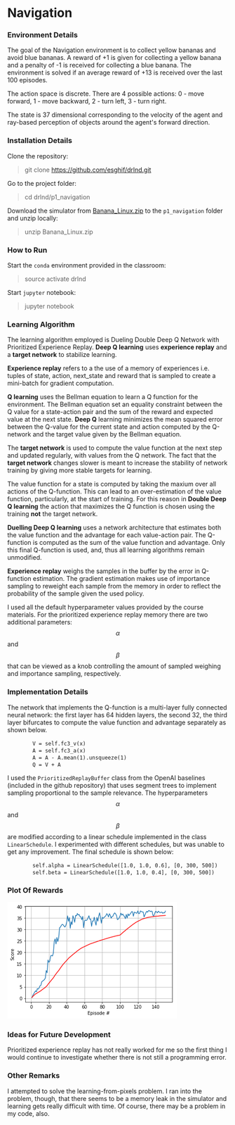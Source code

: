 # Navigation

### Environment Details

The goal of the Navigation environment is to collect yellow bananas and 
avoid blue bananas. A reward of +1 is given for collecting a yellow banana
and a penalty of -1 is received for collecting a blue banana. 
The environment is solved if an average reward of +13 is received over the
last 100 episodes.

The action space is discrete. There are 4 possible actions:
0 - move forward, 1 - move backward, 2 - turn left, 3 - turn right.

The state is 37 dimensional corresponding to the velocity of the agent
and ray-based perception of objects around the agent's forward direction.

### Installation Details

Clone the repository:

> git clone https://github.com/esghif/drlnd.git

Go to the project folder:

> cd drlnd/p1_navigation

Download the simulator from [Banana_Linux.zip](https://s3-us-west-1.amazonaws.com/udacity-drlnd/P1/Banana/Banana_Linux.zip) 
to the `p1_navigation` folder and unzip locally:

> unzip Banana_Linux.zip


### How to Run

Start the `conda` environment provided in the classroom:

> source activate drlnd

Start `jupyter` notebook:

> jupyter notebook



### Learning Algorithm 

The learning algorithm employed is Dueling Double Deep Q Network with Prioritized Experience Replay.
__Deep Q learning__ uses __experience replay__ and a __target network__ to stabilize learning.

__Experience replay__ refers to a the use of a memory of experiences i.e. tuples of state, action,
next_state  and reward that is sampled to create a mini-batch for gradient computation.

__Q learning__ uses the Bellman equation to learn a Q function for the environment.
The Bellman equation set an equality constraint between the Q value for a state-action pair
and the sum of the reward and expected value at the next state.
__Deep Q__ learning minimizes the mean squared error between the Q-value 
for the current state and action computed by the Q-network and the target 
value given by the Bellman equation.

The __target network__ is used to compute the value function at the next step and updated 
regularly, with values from the Q network. The fact that the __target network__ changes
slower is meant to increase the stability of network training by giving more stable targets
for learning.


The value function for a state is computed by taking the maxium over all actions of 
the Q-function. This can lead to an over-estimation of the value function, particularly,
at the start of training. For this reason in __Double Deep Q learning__ the action that 
maximizes the Q function is chosen using the training __not__ the target network.

__Duelling Deep Q learning__ uses a network architecture that estimates both the
value function and the advantage for each value-action pair. The Q-function is computed
as the sum of the value function and advantage. Only this final Q-function is used, and, thus
all learning algorithms remain unmodified.

__Experience replay__ weighs the samples in the buffer by the error in Q-function estimation.
The gradient estimation makes use of importance sampling to reweight each sample from the memory 
in order to reflect the probability of the sample given the used policy.

I used all the default hyperparameter values provided by the course materials.
For the prioritized experience replay memory there are two additional 
parameters: $$ \alpha $$ and $$ \beta $$ that can be viewed as a knob controlling
the amount of sampled weighing and importance sampling, respectively.


### Implementation Details

The network that implements the Q-function is a multi-layer fully connected neural network:
the first layer has 64 hidden layers, the second 32, the third layer bifurcates to compute
the value function and advantage separately as shown below.


```
        V = self.fc3_v(x)
        A = self.fc3_a(x)
        A = A - A.mean(1).unsqueeze(1)
        Q = V + A
```

I used the `PrioritizedReplayBuffer` class from the OpenAI baselines (included in the github repository) 
that uses segment trees to implement sampling proportional to the sample relevance.
The hyperparameters $$ \alpha $$ and $$ \beta $$ are modified according to a linear schedule
implemented in the class `LinearSchedule`. I experimented with different schedules, but was
unable to get any improvement. The final schedule is shown below:
```
        self.alpha = LinearSchedule([1.0, 1.0, 0.6], [0, 300, 500])        
        self.beta = LinearSchedule([1.0, 1.0, 0.4], [0, 300, 500])
```


### Plot Of Rewards

![Plot of Rewards](p2_scores.png)

### Ideas for Future Development

Prioritized experience replay has not really worked for me so the first thing I would continue to 
investigate whether there is not still a programming error. 

### Other Remarks

I attempted to solve the learning-from-pixels problem. I ran into the problem, though, that 
there seems to be a memory leak in the simulator and learning gets really difficult with time.
Of course, there may be a problem in my code, also.